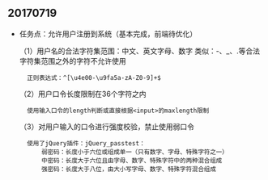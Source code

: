 ## 20170719 ##

- 任务点：允许用户注册到系统（基本完成，前端待优化）

    （1）用户名的合法字符集范围：中文、英文字母、数字
        类似：-、_、.等合法字符集范围之外的字符不允许使用 
    
		正则表达式：^[\u4e00-\u9fa5a-zA-Z0-9]+$

	（2）用户口令长度限制在36个字符之内

		使用输入口令的length判断或直接根据<input>的maxlength限制
    
	（3）对用户输入的口令进行强度校验，禁止使用弱口令 

		使用了jQuery插件：jQuery_passtest：
			弱密码：长度小于六位或组成单一（只有数字、字母、特殊字符之一）
			中密码：长度大于六位且由字母、数字、特殊字符中的两种混合组成
			强密码：长度大于八位，由大小写字母、数字、特殊字符混合组成



